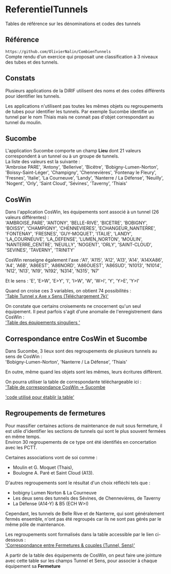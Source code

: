 # ReferentielTunnels
Tables de référence sur les dénominations et codes des tunnels

## Référence
`https://github.com/OlivierNalin/CombienTunnels`   
Compte rendu d'un exercice qui proposait une classification à 3 niveaux des tubes et des tunnels.  

## Constats
Plusieurs applications de la DiRIF utilisent des noms et des codes différents pour identifier les tunnels.

Les applications n'utilisent pas toutes les mêmes objets ou regroupements de tubes pour identifier les tunnels.
Par exemple Sucombe identifie un tunnel par le nom Thiais mais ne connait pas d'objet correspondant au tunnel du moulin.

## Sucombe
L'application Sucombe comporte un champ **Lieu** dont 21 valeurs correspondent à un tunnel ou à un groupe de tunnels.   
La liste des valeurs est la suivante :   
'Ambroise PARE', 'Antony', 'Bellerive', 'Bicêtre', 'Bobigny-Lumen-Norton', 'Boissy-Saint-Léger', 'Champigny', 'Chennevières', 'Fontenay le Fleury', 'Fresnes', 'Italie', 'La Courneuve', 'Landy', 'Nanterre / La Défense', 'Neuilly', 'Nogent', 'Orly', 'Saint Cloud', 'Sévines', 'Taverny', 'Thiais'



## CosWin
Dans l'application CosWin, les équipements sont associé à un tunnel (26 valeurs différentes) :   
'AMBROISE_PARE', 'ANTONY', 'BELLE-RIVE', 'BICETRE', 'BOBIGNY', 'BOISSY',
       'CHAMPIGNY', 'CHENNEVIERES', 'ECHANGEUR_NANTERRE', 'FONTENAY',       'FRESNES', 'GUY-MOQUET', 'ITALIE', 'LANDY', 'LA_COURNEUVE',
       'LA_DEFENSE', 'LUMEN_NORTON', 'MOULIN', 'NANTERRE_CENTRE', 'NEUILLY',       'NOGENT', 'ORLY', 'SAINT-CLOUD', 'SEVINES', 'TAVERNY', 'TRINITY'

CosWin renseigne également l'axe :'A1', 'A115', 'A12', 'A13', 'A14', 'A14XA86', 'A4', 'A6B', 'A86EST',
       'A86NORD', 'A86OUEST', 'A86SUD', 'N1013', 'N1014', 'N12', 'N13', 'N19',       'N192', 'N314', 'N315', 'N7'

Et le sens : 'E', 'E>W', 'E>Y', 'I', 'I>W', 'W', 'W>I', 'Y', 'Y>E', 'Y>I'

Quand on croise ces 3 variables, on obtient 74 possibilités :   
['Table Tunnel x Axe x Sens (Téléchargement 7k)'](https://github.com/ExploitIdF/ReferentielTunnels/blob/main/tunnelAxeSens.xlsx)

On constate que certains croisements ne cnocernent qu'un seul équipement. 
Il peut parfois s'agit d'une anomalie de l'enregistrement dans CosWin :    
['Table des équipements singuliers '](https://github.com/ExploitIdF/ReferentielTunnels/blob/main/equipMalLocalisé.csv)

## Correspondance entre CosWin et Sucombe
Dans Sucombe, 3 lieux sont des regroupements de plusieurs tunnels au sens de CosWin :   
'Bobigny-Lumen-Norton', 'Nanterre / La Défense',  'Thiais'

En outre, même quand les objets sont les mêmes, leurs écritures diffèrent.

On pourra utiliser la table de correspondante téléchargeable ici :  
['Table de correspondance CosWin -> Sucombe](https://raw.githubusercontent.com/ExploitIdF/ReferentielTunnels/refs/heads/main/tunnelsCosWinSucombe.csv)

['code utilisé pour établir la table'](https://github.com/ExploitIdF/ReferentielTunnels/blob/main/codeCorrCosWinSucombe)

## Regroupements de fermetures
Pour massifier certaines actions de maintenance de nuit sous fermeture, il est utile d'identifier les sections de tunnels 
qui sont le plus souvent fermées en même temps.   
Environ 30 regroupements de ce type ont été identifiés en concertation avec les PCTT.

Certaines associations vont de soi comme : 

* Moulin et G. Moquet (Thais),
* Boulogne A. Paré et Saint Cloud (A13).    

D'autres regroupements sont le résultat d'un choix réfléchi tels que :
* bobigny Lumen Norton & La Courneuve
* Les deux sens des tunnels des Sévines, de Chennevières, de Taverny
* La Défense (A14-Y) & B5 (ECH W>I)

Cependant, les tunnels de Belle Rive et de Nanterre, qui sont généralement fermés ensemble, n'ont pas été regroupés 
car ils ne sont pas gérés par le même pôle de maintenance.

Les regroupements sont formalisés dans la table accessible par le lien ci-dessous :   
['Correspondance entre Fermetures & couples (Tunnel, Sens)'](https://raw.githubusercontent.com/ExploitIdF/ReferentielTunnels/refs/heads/main/CorTbFerm.csv)

A partir de la table des équipements de CosWin, on peut faire une jointure avec cette table sur les champs Tunnel et Sens, 
pour associer à chaque équipement sa **Fermeture**




